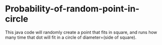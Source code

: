 # Probability-of-random-point-in-circle
This java code will randomly create a point that fits in square, and runs how many time that dot will fit in a circle of diameter=(side of square).
